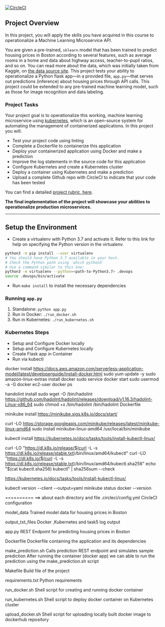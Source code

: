 [![CircleCI](https://dl.circleci.com/status-badge/img/gh/abhiranjan9420/Udacity-04/tree/main.svg?style=svg)](https://dl.circleci.com/status-badge/redirect/gh/abhiranjan9420/Udacity-04/tree/main)
## Project Overview

In this project, you will apply the skills you have acquired in this course to operationalize a Machine Learning Microservice API. 

You are given a pre-trained, `sklearn` model that has been trained to predict housing prices in Boston according to several features, such as average rooms in a home and data about highway access, teacher-to-pupil ratios, and so on. You can read more about the data, which was initially taken from Kaggle, on [the data source site](https://www.kaggle.com/c/boston-housing). This project tests your ability to operationalize a Python flask app—in a provided file, `app.py`—that serves out predictions (inference) about housing prices through API calls. This project could be extended to any pre-trained machine learning model, such as those for image recognition and data labeling.

### Project Tasks

Your project goal is to operationalize this working, machine learning microservice using [kubernetes](https://kubernetes.io/), which is an open-source system for automating the management of containerized applications. In this project you will:
* Test your project code using linting
* Complete a Dockerfile to containerize this application
* Deploy your containerized application using Docker and make a prediction
* Improve the log statements in the source code for this application
* Configure Kubernetes and create a Kubernetes cluster
* Deploy a container using Kubernetes and make a prediction
* Upload a complete Github repo with CircleCI to indicate that your code has been tested

You can find a detailed [project rubric, here](https://review.udacity.com/#!/rubrics/2576/view).

**The final implementation of the project will showcase your abilities to operationalize production microservices.**

---

## Setup the Environment

* Create a virtualenv with Python 3.7 and activate it. Refer to this link for help on specifying the Python version in the virtualenv. 
```bash
python3 -m pip install --user virtualenv
# You should have Python 3.7 available in your host. 
# Check the Python path using `which python3`
# Use a command similar to this one:
python3 -m virtualenv --python=<path-to-Python3.7> .devops
source .devops/bin/activate
```
* Run `make install` to install the necessary dependencies

### Running `app.py`

1. Standalone:  `python app.py`
2. Run in Docker:  `./run_docker.sh`
3. Run in Kubernetes:  `./run_kubernetes.sh`

### Kubernetes Steps

* Setup and Configure Docker locally
* Setup and Configure Kubernetes locally
* Create Flask app in Container
* Run via kubectl

docker install https://docs.aws.amazon.com/serverless-application-model/latest/developerguide/install-docker.html sudo yum update -y sudo amazon-linux-extras install docker sudo service docker start sudo usermod -a -G docker ec2-user docker ps

handolint install sudo wget -O /bin/hadolint https://github.com/hadolint/hadolint/releases/download/v1.16.3/hadolint-Linux-x86_64 sudo chmod +x /bin/hadolint /bin/hadolint Dockerfile

minikube install https://minikube.sigs.k8s.io/docs/start/

curl -LO https://storage.googleapis.com/minikube/releases/latest/minikube-linux-amd64 sudo install minikube-linux-amd64 /usr/local/bin/minikube

kubectl install https://kubernetes.io/docs/tasks/tools/install-kubectl-linux/

curl -LO "https://dl.k8s.io/release/$(curl -L -s https://dl.k8s.io/release/stable.txt)/bin/linux/amd64/kubectl" curl -LO "https://dl.k8s.io/$(curl -L -s https://dl.k8s.io/release/stable.txt)/bin/linux/amd64/kubectl.sha256" echo "$(cat kubectl.sha256) kubectl" | sha256sum --check

https://kubernetes.io/docs/tasks/tools/install-kubectl-linux/

kubectl version --client --output=yaml minikube status docker --version

========== ==> about each directory and file .circleci/config.yml CircleCI configuration

model_data Trained model data for housing prices in Boston

output_txt_files Docker ,Kubernetes and task5 log output

app.py REST Endpoint for predicting housing prices in Boston

Dockerfile Dockerfile containing the application and its dependencies

make_prediction.sh Calls prediction REST endpoint and simulates sample prediction After running the container (docker app) we can able to run the prediction using the make_prediction.sh script

Makefile Build file of the project

requirements.txt Python requirements

run_docker.sh Shell script for creating and running docker container

run_kubernetes.sh Shell script to deploy docker container on Kubernetes cluster

upload_docker.sh Shell script for uploading locally built docker image to dockerhub repository
